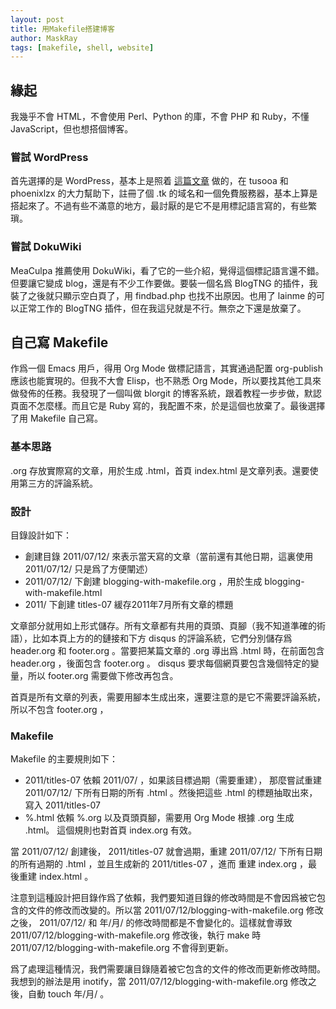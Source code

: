 ```yaml
---
layout: post
title: 用Makefile搭建博客
author: MaskRay
tags: [makefile, shell, website]
---
```


## 緣起

我幾乎不會 HTML，不會使用 Perl、Python 的庫，不會 PHP 和 Ruby，不懂 JavaScript，但也想搭個博客。

### 嘗試 WordPress

首先選擇的是 WordPress，基本上是照着 [這篇文章](http://forum.ubuntu.org.cn/viewtopic.php?f43&t317219)
做的，在 tusooa 和 phoenixlzx 的大力幫助下，註冊了個 .tk 的域名和一個免費服務器，基本上算是搭起來了。不過有些不滿意的地方，最討厭的是它不是用標記語言寫的，有些繁瑣。

<!-- more -->

### 嘗試 DokuWiki

MeaCulpa 推薦使用 DokuWiki，看了它的一些介紹，覺得這個標記語言還不錯。但要讓它變成 blog，還是有不少工作要做。要裝一個名爲 BlogTNG 的插件，我裝了之後就只顯示空白頁了，用 findbad.php 也找不出原因。也用了 lainme 的可以正常工作的
BlogTNG 插件，但在我這兒就是不行。無奈之下還是放棄了。

## 自己寫 Makefile

作爲一個 Emacs 用戶，得用 Org Mode 做標記語言，其實通過配置 org-publish 應該也能實現的。但我不大會 Elisp，也不熟悉 Org Mode，所以要找其他工具來做發佈的任務。我發現了一個叫做 blorgit 的博客系統，跟着教程一步步做，默認頁面不怎麼樣。而且它是 Ruby 寫的，我配置不來，於是這個也放棄了。最後選擇了用 Makefile 自己寫。

### 基本思路

.org 存放實際寫的文章，用於生成 .html，首頁 index.html 是文章列表。還要使用第三方的評論系統。

### 設計

目錄設計如下：
- 創建目錄 2011/07/12/ 來表示當天寫的文章（當前還有其他日期，這裏使用 2011/07/12/ 只是爲了方便闡述）
- 2011/07/12/ 下創建 blogging-with-makefile.org ，用於生成 blogging-with-makefile.html
- 2011/ 下創建 titles-07 緩存2011年7月所有文章的標題

文章部分就用如上形式儲存。所有文章都有共用的頁頭、頁腳（我不知道準確的術語），比如本頁上方的的鏈接和下方 disqus 的評論系統，它們分別儲存爲 header.org 和 footer.org 。當要把某篇文章的 .org 導出爲 .html 時，在前面包含 header.org ，後面包含 footer.org 。
disqus 要求每個網頁要包含幾個特定的變量，所以 footer.org 需要做下修改再包含。

首頁是所有文章的列表，需要用腳本生成出來，還要注意的是它不需要評論系統，所以不包含 footer.org ，

### Makefile

Makefile 的主要規則如下：

- 2011/titles-07 依賴 2011/07/ ，如果該目標過期（需要重建），
  那麼嘗試重建 2011/07/12/ 下所有日期的所有 .html 。然後把這些 .html 的標題抽取出來，
  寫入 2011/titles-07
- %.html 依賴 %.org 以及頁頭頁腳，需要用 Org Mode 根據 .org 生成 .html。
  這個規則也對首頁 index.org 有效。

當 2011/07/12/ 創建後， 2011/titles-07 就會過期，重建
2011/07/12/ 下所有日期的所有過期的 .html ，並且生成新的 2011/titles-07 ，進而
重建 index.org ，最後重建 index.html 。

注意到這種設計把目錄作爲了依賴，我們要知道目錄的修改時間是不會因爲被它包含的文件的修改而改變的。所以當 2011/07/12/blogging-with-makefile.org 修改之後， 2011/07/12/
和 年/月/ 的修改時間都是不會變化的。這樣就會導致 2011/07/12/blogging-with-makefile.org
修改後，執行 make 時 2011/07/12/blogging-with-makefile.org 不會得到更新。

爲了處理這種情況，我們需要讓目錄隨着被它包含的文件的修改而更新修改時間。我想到的辦法是用 inotify，當 2011/07/12/blogging-with-makefile.org 修改之後，自動 touch 年/月/ 。
